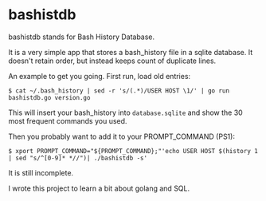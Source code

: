 # bashistdb

bashistdb stands for Bash History Database.

It is a very simple app that stores a bash_history file in a sqlite database.
It doesn't retain order, but instead keeps count of duplicate lines.

An example to get you going. First run, load old entries:

    $ cat ~/.bash_history | sed -r 's/(.*)/USER HOST \1/' | go run bashistdb.go version.go

This will insert your bash_history into `database.sqlite` and show the 30 most frequent commands you used.

Then you probably want to add it to your PROMPT_COMMAND (PS1):

    $ xport PROMPT_COMMAND="${PROMPT_COMMAND};"'echo USER HOST $(history 1 | sed "s/^[0-9]* *//")| ./bashistdb -s'

It is still incomplete.

I wrote this project to learn a bit about golang and SQL.
